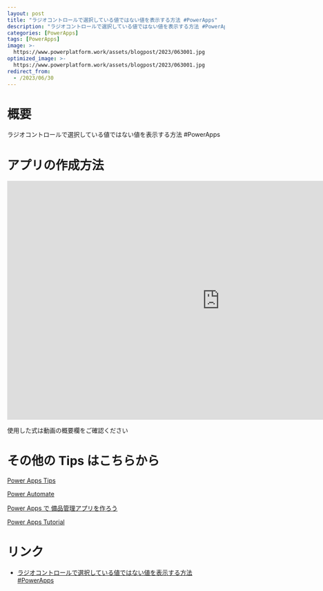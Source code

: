 ```yaml
---
layout: post
title: "ラジオコントロールで選択している値ではない値を表示する方法 #PowerApps"
description: "ラジオコントロールで選択している値ではない値を表示する方法 #PowerAppsを動画で分かりやすく解説"
categories: [PowerApps]
tags: [PowerApps]
image: >-
  https://www.powerplatform.work/assets/blogpost/2023/063001.jpg
optimized_image: >-
  https://www.powerplatform.work/assets/blogpost/2023/063001.jpg
redirect_from:
  - /2023/06/30
---
```



#  概要

ラジオコントロールで選択している値ではない値を表示する方法 #PowerApps


# アプリの作成方法

<iframe width="983" height="553" src="https://www.youtube.com/embed/m4EQGYmVlDk" title="YouTube video player" frameborder="0" allow="accelerometer; autoplay; clipboard-write; encrypted-media; gyroscope; picture-in-picture" allowfullscreen></iframe>


使用した式は動画の概要欄をご確認ください


# その他の Tips はこちらから

[Power Apps Tips](https://www.youtube.com/watch?v=VrAQf3JQ7yM&list=PLVhFi1fb3DqakSLVMn22DDcySXh9jtzi- )


[Power Automate](https://www.youtube.com/watch?v=-YnJYT0ASEM&list=PLVhFi1fb3Dqbzic6GieqnLFgD3aTj-eHA)


[Power Apps で 備品管理アプリを作ろう](https://www.youtube.com/playlist?list=PLVhFi1fb3DqZM3HKb8Hea6XEL96990Fyn)


[Power Apps Tutorial](https://www.youtube.com/playlist?list=PLVhFi1fb3DqalxpL974VvAJvV4iWoSbe_)


# リンク


- [ラジオコントロールで選択している値ではない値を表示する方法 #PowerApps](https://www.youtube.com/watch?v=m4EQGYmVlDk)

